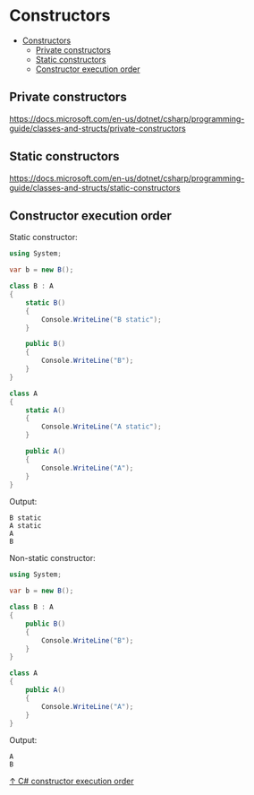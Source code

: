 # Constructors

- [Constructors](#constructors)
  - [Private constructors](#private-constructors)
  - [Static constructors](#static-constructors)
  - [Constructor execution order](#constructor-execution-order)

## Private constructors

https://docs.microsoft.com/en-us/dotnet/csharp/programming-guide/classes-and-structs/private-constructors

## Static constructors

https://docs.microsoft.com/en-us/dotnet/csharp/programming-guide/classes-and-structs/static-constructors

## Constructor execution order

Static constructor:

```csharp
using System;

var b = new B();

class B : A
{
    static B()
    {
        Console.WriteLine("B static");
    }

    public B()
    {
        Console.WriteLine("B");
    }
}

class A
{
    static A()
    {
        Console.WriteLine("A static");
    }

    public A()
    {
        Console.WriteLine("A");
    }
}
```

Output:

```output
B static
A static
A
B
```

Non-static constructor:

```csharp
using System;

var b = new B();

class B : A
{
    public B()
    {
        Console.WriteLine("B");
    }
}

class A
{
    public A()
    {
        Console.WriteLine("A");
    }
}
```

Output:

```output
A
B
```

[↑ C# constructor execution order](https://stackoverflow.com/questions/1882692/c-sharp-constructor-execution-order)
